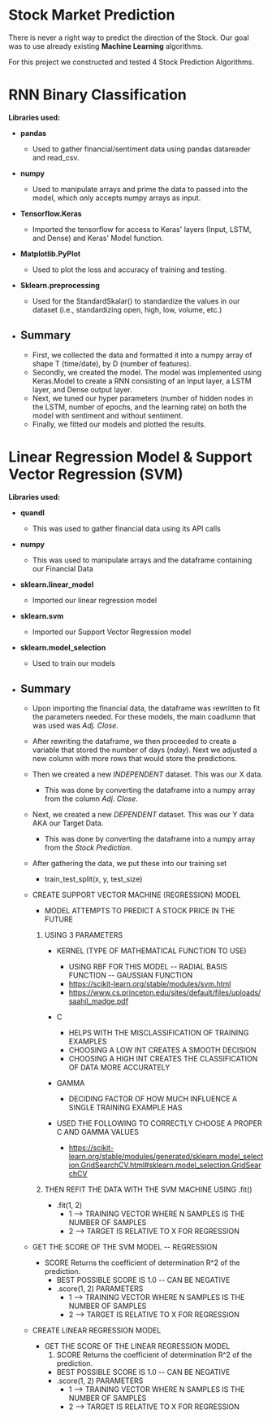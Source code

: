 # Stock Market Prediction

There is never a right way to predict the direction of the Stock. Our goal was to use already existing **Machine Learning** algorithms.

For this project we constructed and tested 4 Stock Prediction Algorithms. 

# RNN Binary Classification
**Libraries used:**
- **pandas**
  - Used to gather financial/sentiment data using pandas datareader and read_csv.
- **numpy**
  - Used to manipulate arrays and prime the data to passed into the model, which only accepts numpy arrays as input.
- **Tensorflow.Keras**
  - Imported the tensorflow for access to Keras' layers (Input, LSTM, and Dense) and Keras' Model function.
- **Matplotlib.PyPlot**
  - Used to plot the loss and accuracy of training and testing.
- **Sklearn.preprocessing**
  - Used for the StandardSkalar() to standardize the values in our dataset (i.e., standardizing open, high, low, volume, etc.)


- ## Summary

  - First, we collected the data and formatted it into a numpy array of shape T (time/date), by D (number of features).
  - Secondly, we created the model. The model was implemented using Keras.Model to create a RNN consisting of an Input layer, a LSTM layer, and Dense output layer. 
  - Next, we tuned our hyper parameters (number of hidden nodes in the LSTM, number of epochs, and the learning rate) on both the model with sentiment and without sentiment.
  -  Finally, we fitted our models and plotted the results.


# Linear Regression Model & Support Vector Regression (SVM)

**Libraries used:**
- **quandl**
  - This was used to gather financial data using its API calls
- **numpy**
  - This was used to manipulate arrays and the dataframe containing our Financial Data
- **sklearn.linear_model**
  - Imported our linear regression model
- **sklearn.svm**
  - Imported our Support Vector Regression model
- **sklearn.model_selection**
  - Used to train our models


- ## Summary

  - Upon importing the financial data, the dataframe was rewritten to fit the parameters needed. For these models, the main coadlumn that was used was _Adj. Close_. 

  - After rewriting the dataframe, we then proceeded to create a variable that stored the number of days (_nday_). Next we adjusted a new column with more rows that would store the predictions.

  - Then we created a new _INDEPENDENT_ dataset. This was our X data.
    - This was done by converting the dataframe into a numpy array from the column _Adj. Close_.
   
  - Next, we created a new _DEPENDENT_ dataset. This was our Y data AKA our Target Data.
    - This was done by converting the dataframe into a numpy array from the _Stock Prediction_.
  - After gathering the data, we put these into our training set
    - train_test_split(x, y, test_size)


  - CREATE SUPPORT VECTOR MACHINE (REGRESSION) MODEL
    - MODEL ATTEMPTS TO PREDICT A STOCK PRICE IN THE FUTURE
    
    1. USING 3 PARAMETERS
        - KERNEL (TYPE OF MATHEMATICAL FUNCTION TO USE)
            - USING RBF FOR THIS MODEL -- RADIAL BASIS FUNCTION -- GAUSSIAN FUNCTION
            - https://scikit-learn.org/stable/modules/svm.html
            - https://www.cs.princeton.edu/sites/default/files/uploads/saahil_madge.pdf
            
        - C
            - HELPS WITH THE MISCLASSIFICATION OF TRAINING EXAMPLES
            - CHOOSING A LOW INT CREATES A SMOOTH DECISION
            - CHOOSING A HIGH INT CREATES THE CLASSIFICATION OF DATA MORE ACCURATELY
            
        - GAMMA
            - DECIDING FACTOR OF HOW MUCH INFLUENCE A SINGLE TRAINING EXAMPLE HAS
            
        - USED THE FOLLOWING TO CORRECTLY CHOOSE A PROPER C AND GAMMA VALUES
            - https://scikit-learn.org/stable/modules/generated/sklearn.model_selection.GridSearchCV.html#sklearn.model_selection.GridSearchCV
        
    2. THEN REFIT THE DATA WITH THE SVM MACHINE USING .fit()
        - .fit(1, 2)
            - 1 --> TRAINING VECTOR WHERE N SAMPLES IS THE NUMBER OF SAMPLES
            - 2 --> TARGET IS RELATIVE TO X FOR REGRESSION
   - GET THE SCORE OF THE SVM MODEL -- REGRESSION
      - SCORE Returns the coefficient of determination R^2 of the prediction.
          - BEST POSSIBLE SCORE IS 1.0 -- CAN BE NEGATIVE
          - .score(1, 2) PARAMETERS
            - 1 --> TRAINING VECTOR WHERE N SAMPLES IS THE NUMBER OF SAMPLES
            - 2 --> TARGET IS RELATIVE TO X FOR REGRESSION

  -  CREATE LINEAR REGRESSION MODEL
      - GET THE SCORE OF THE LINEAR REGRESSION MODEL
        1. SCORE Returns the coefficient of determination R^2 of the prediction.
        - BEST POSSIBLE SCORE IS 1.0 -- CAN BE NEGATIVE
        - .score(1, 2) PARAMETERS
            - 1 --> TRAINING VECTOR WHERE N SAMPLES IS THE NUMBER OF SAMPLES
            - 2 --> TARGET IS RELATIVE TO X FOR REGRESSION
